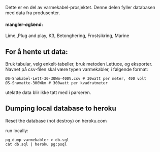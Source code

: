 Dette er en del av varmekabel-prosjektet. Denne delen fyller databasen med data fra produsenter.


#### mangler-øglænd:

Lime,,Plug and play, K3, Betonghering, Frostsikring, Marine


## For å hente ut data:

Bruk tabular, velg enkelt-tabeller, bruk metoden Lettuce, og eksporter. Navnet på csv-filen skal være typen varmekabler, i følgende format:
 ```
 ØS-Snøkabel-Lett-30-30Wm-400V.csv # 30watt per meter, 400 volt
 ØS-Snømatte-300Wkm # 300watt per kvadratmeter

 ```


 utelatte data blir ikke tatt med i parseren.

## Dumping local database to heroku

Reset the database (not destroy) on heroku.com

run locally:
```
pg_dump varmekabler > db.sql
cat db.sql | heroku pg:psql
```
